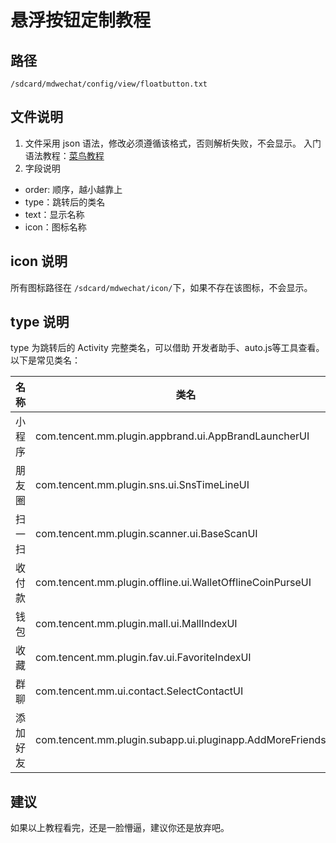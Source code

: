 # 悬浮按钮定制教程

## 路径
`/sdcard/mdwechat/config/view/floatbutton.txt`

## 文件说明
1. 文件采用 json 语法，修改必须遵循该格式，否则解析失败，不会显示。
入门语法教程：[菜鸟教程](http://www.runoob.com/json/json-tutorial.html)
2. 字段说明
- order: 顺序，越小越靠上
- type：跳转后的类名
- text：显示名称
- icon：图标名称

## icon 说明
所有图标路径在 `/sdcard/mdwechat/icon/`下，如果不存在该图标，不会显示。

## type 说明
type 为跳转后的 Activity 完整类名，可以借助 开发者助手、auto.js等工具查看。
以下是常见类名：

名称 | 类名
---- | ---
小程序 | com.tencent.mm.plugin.appbrand.ui.AppBrandLauncherUI
朋友圈 | com.tencent.mm.plugin.sns.ui.SnsTimeLineUI
扫一扫 | com.tencent.mm.plugin.scanner.ui.BaseScanUI
收付款 | com.tencent.mm.plugin.offline.ui.WalletOfflineCoinPurseUI
钱包 | com.tencent.mm.plugin.mall.ui.MallIndexUI
收藏 | com.tencent.mm.plugin.fav.ui.FavoriteIndexUI
群聊 | com.tencent.mm.ui.contact.SelectContactUI
添加好友 | com.tencent.mm.plugin.subapp.ui.pluginapp.AddMoreFriendsUI

## 建议
如果以上教程看完，还是一脸懵逼，建议你还是放弃吧。